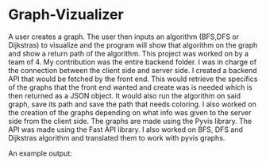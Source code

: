 # Graph-Vizualizer
A user creates a graph. The user then inputs an algorithm (BFS,DFS or Dijkstras) to visualize and the program will show that algorithm on the graph and show a return path of 
the algorithm.
This project was worked on by a team of 4. My contribution was the entire backend folder. I was in charge of the connection between the client side and server side. 
I created a backend API that would be fetched by the front end. This would retrieve the specifics of the graphs that the front end wanted and create was is needed 
which is then returned as a JSON object. It would also run the algorithm on said graph, save its path and save the path that needs coloring.
I also worked on the creation of the graphs depending on what info was given to the server side from the client side. The graphs are made using the Pyvis library. The API was 
made using the Fast API library. I also worked on BFS, DFS and Dijkstras algorithm and translated them to work with pyvis graphs. 


An example output: 
